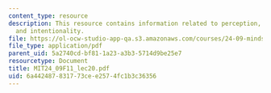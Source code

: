 ```yaml
---
content_type: resource
description: This resource contains information related to perception, consciousness,
  and intentionality.
file: https://ol-ocw-studio-app-qa.s3.amazonaws.com/courses/24-09-minds-and-machines-fall-2011/6a442487831773cee2574fc1b3c36356_MIT24_09F11_lec20.pdf
file_type: application/pdf
parent_uid: 5a2740cd-bf81-1a23-a3b3-5714d9be25e7
resourcetype: Document
title: MIT24_09F11_lec20.pdf
uid: 6a442487-8317-73ce-e257-4fc1b3c36356
---
```

